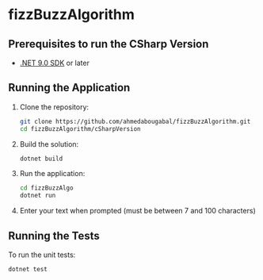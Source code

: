 # fizzBuzzAlgorithm


## Prerequisites to run the CSharp Version

- [.NET 9.0 SDK](https://dotnet.microsoft.com/download) or later

## Running the Application

1. Clone the repository:
   ```bash
   git clone https://github.com/ahmedabougabal/fizzBuzzAlgorithm.git
   cd fizzBuzzAlgorithm/cSharpVersion
   ```

2. Build the solution:
   ```bash
   dotnet build
   ```

3. Run the application:
   ```bash
   cd fizzBuzzAlgo
   dotnet run
   ```

4. Enter your text when prompted (must be between 7 and 100 characters)

## Running the Tests

To run the unit tests:
```bash
dotnet test
```
